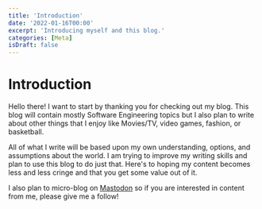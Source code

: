 ```yaml
---
title: 'Introduction'
date: '2022-01-16T00:00'
excerpt: 'Introducing myself and this blog.'
categories: [Meta]
isDraft: false
---
```


# Introduction

Hello there! I want to start by thanking you for checking out my blog. This blog will contain mostly Software Engineering topics but I also plan to write about other things that I enjoy like Movies/TV, video games, fashion, or basketball.

All of what I write will be based upon my own understanding, options, and assumptions about the world. I am trying to improve my writing skills and plan to use this blog to do just that. Here's to hoping my content becomes less and less cringe and that you get some value out of it.

I also plan to micro-blog on [Mastodon](https://mastodon.social/@marcusvirginia) so if you are interested in content from me, please give me a follow!
